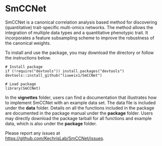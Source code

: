 # SmCCNet
SmCCNet is a canonical correlation analysis based method for discovering (quantitative) trait-specific multi-omics networks. The method allows the integration of multiple data types and a quantitative phenotypic trait. It incorporates a feature subsampling scheme to improve the robustness of the canonical weights. 

To install and use the package, you may download the directory or follow the instructions below.
```{r, install-and-example}
# Install package
if (!require("devtools")) install.packages("devtools")
devtools::install_github("liuweix1/SmCCNet")

# Load package
library(SmCCNet)
```

In the **vignettes** folder, users can find a documentation that illustrates how to implement SmCCNet with an example data set. The data file is included under the **data** folder. Details on all the functions included in the package are documented in the package manual under the **package** folder. Users may directly download the package tarball for all functions and example data, which is also under the **package** folder.

Please report any issues at https://github.com/KechrisLab/SmCCNet/issues.
